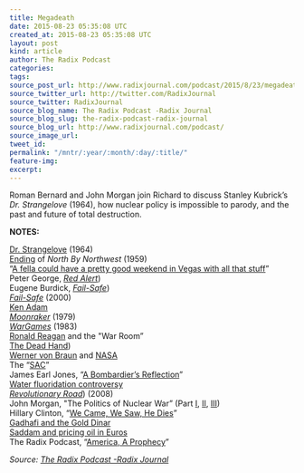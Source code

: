 ```yaml
---
title: Megadeath
date: 2015-08-23 05:35:08 UTC
created_at: 2015-08-23 05:35:08 UTC
layout: post
kind: article
author: The Radix Podcast
categories: 
tags: 
source_post_url: http://www.radixjournal.com/podcast/2015/8/23/megadeath
source_twitter_url: http://twitter.com/RadixJournal
source_twitter: RadixJournal
source_blog_name: The Radix Podcast -Radix Journal
source_blog_slug: the-radix-podcast-radix-journal
source_blog_url: http://www.radixjournal.com/podcast/
source_image_url: 
tweet_id: 
permalink: "/mntr/:year/:month/:day/:title/"
feature-img: 
excerpt: 
---
```

<p>Roman Bernard and John Morgan join Richard to discuss Stanley Kubrick’s <em>Dr. Strangelove</em> (1964), how nuclear policy is impossible to parody, and the past and future of total destruction.     </p><p><strong>NOTES:</strong></p>

<p><a href="http://www.imdb.com/title/tt0057012/">Dr. Strangelove</a> (1964) <br>
<a href="https://www.youtube.com/watch?v=DPt-4Nwght0">Ending</a> of <em>North By Northwest</em> (1959) <br>
“<a href="http://www.dallasnews.com/lifestyles/arts/columnists/alan-peppard/20140119-dr.-strangeloves-deleted-dallas-reference-and-other-texas-ties.ece">A fella could have a pretty good weekend in Vegas with all that stuff</a>” <br>
Peter George, <a href="https://en.wikipedia.org/wiki/Red_Alert_(novel"><em>Red Alert</em></a>) <br>
Eugene Burdick, <a href="https://en.wikipedia.org/wiki/Fail-Safe_(novel"><em>Fail-Safe</em></a>) <br>
<a href="https://www.youtube.com/watch?v=p-6xcIUwPto"><em>Fail-Safe</em></a> (2000) <br>
<a href="https://en.wikipedia.org/wiki/Ken_Adam">Ken Adam</a> <br>
<a href="http://www.imdb.com/title/tt0079574/"><em>Moonraker</em></a> (1979) <br>
<a href="http://www.imdb.com/title/tt0086567/?ref_=nv_sr_1"><em>WarGames</em></a> (1983) <br>
<a href="http://www.theguardian.com/film/2001/nov/14/artsfeatures1">Ronald Reagan</a> and the "War Room” <br>
<a href="https://en.wikipedia.org/wiki/Dead_Hand_(nuclear_war">The Dead Hand</a>) <br>
<a href="https://en.wikipedia.org/wiki/Wernher_von_Braun">Werner von Braun</a> and <a href="http://science.nasa.gov/science-news/science-at-nasa/2000/ast26may_1m/">NASA</a> <br>
The “<a href="https://en.wikipedia.org/wiki/Strategic_Air_Command">SAC</a>” <br>
James Earl Jones, “<a href="http://atomiccafe.tribe.net/thread/f4a9a3d6-0f96-45c5-83f1-62ff060f2375">A Bombardier’s Reflection</a>” <br>
<a href="https://en.wikipedia.org/wiki/Water_fluoridation_controversy">Water fluoridation controversy</a> <br>
<a href="https://en.wikipedia.org/wiki/Revolutionary_Road_(film"><em>Revolutionary Road</em></a>) (2008) <br>
John Morgan, "The Politics of Nuclear War” (Part <a href="http://www.counter-currents.com/2012/11/the-politics-of-nuclear-war-part-1/">I</a>, <a href="http://www.counter-currents.com/2012/11/the-politics-of-nuclear-war-part-2/">II</a>, <a href="http://www.counter-currents.com/2012/11/the-politics-of-nuclear-war-part-3/">III</a>) <br>
Hillary Clinton, “<a href="https://www.youtube.com/watch?v=Fgcd1ghag5Y">We Came, We Saw, He Dies</a>” <br>
<a href="http://www.thenewamerican.com/economy/markets/item/4630-gadhafi-s-gold-money-plan-would-have-devastated-dollar">Gadhafi and the Gold Dinar</a> <br>
<a href="http://www.rferl.org/content/article/1095057.html">Saddam and pricing oil in Euros</a> <br>
The Radix Podcast, “<a href="http://www.radixjournal.com/podcast/2014/4/5/america-a-prophecy">America, A Prophecy</a>” </p><div class="">
    <i>Source: <a href="http://www.radixjournal.com/podcast/">The Radix Podcast -Radix Journal</a></i>
</div>
